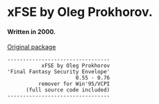 # xFSE by Oleg Prokhorov.

#### Written in 2000.

[Original package](https://defacto2.net/f/ae2b6b4)

```
---------------------------------
           xFSE by Oleg Prokhorov
'Final Fantasy Security Envelope'
                      0.55 - 0.76
          remover for Win'95/VCPI
      (full source code included)
---------------------------------
```
